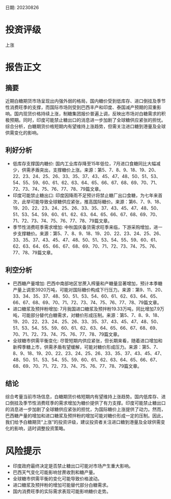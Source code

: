 
日期: 20230826

# 投资评级

上涨

# 报告正文

## 摘要

近期白糖期货市场呈现出内强外弱的格局，国内糖价受到低库存、进口倒挂及季节性消费旺季的支撑，而国际市场则受到巴西丰产和印度、泰国减产预期的双重影响。国内现货价格持续上涨，制糖集团报价普遍上调，反映出市场对白糖需求的积极预期。同时，印度可能禁止糖出口的消息进一步加剧了全球糖供应紧张的担忧。综合分析，白糖期货价格短期内有望维持上涨趋势，但需关注进口糖到港量及全球供需变化的影响。

## 利好分析

* 低库存支撑国内糖价: 国内工业库存降至15年低位，7月进口食糖同比大幅减少，供需矛盾突出，支撑糖价上涨。来源：第5、7、8、9、18、19、20、22、23、24、25、26、33、35、37、43、45、47、48、50、51、53、54、55、59、60、61、62、63、64、65、66、67、68、69、70、71、72、73、74、75、76、77、78、79篇文章。
* 印度可能禁止糖出口: 印度因降雨不足预计将禁止糖厂出口食糖，为七年来首次，此举可能导致全球糖供应紧张，推高国际糖价。来源：第6、7、9、18、19、20、22、23、24、25、26、33、35、37、43、45、47、48、50、51、53、54、59、60、61、62、63、64、65、66、67、68、69、70、71、72、73、74、75、76、77、78、79篇文章。
* 季节性消费旺季需求增加: 中秋国庆备货需求旺季来临，下游采购增加，进一步支撑糖价。来源：第5、7、8、9、18、19、20、22、23、24、25、26、33、35、37、43、45、47、48、50、51、53、54、55、59、60、61、62、63、64、65、66、67、68、69、70、71、72、73、74、75、76、77、78、79篇文章。

## 利空分析

* 巴西糖产量增加: 巴西中南部地区甘蔗入榨量和产糖量显著增加，预计本季糖产量上调至3920万吨，可能对国际糖价构成下行压力。来源：第9、11、20、33、34、35、37、48、50、51、53、54、60、61、62、63、64、65、66、67、68、69、70、71、72、73、74、75、76、77、78、79篇文章。
* 进口糖浆及预拌粉增加: 7月我国进口糖浆及预拌粉19.33万吨，同比增加7.9万吨，可能部分替代白糖需求，对糖价形成压制。来源：第5、7、8、9、18、19、20、22、23、24、25、26、33、35、37、43、45、47、48、50、51、53、54、55、59、60、61、62、63、64、65、66、67、68、69、70、71、72、73、74、75、76、77、78、79篇文章。
* 全球糖市供需平衡变化: 尽管短期内供应紧张，但长期来看，随着进口增加和新榨季糖上市，供需矛盾有望缓解，可能对糖价形成压力。来源：第5、7、8、9、18、19、20、22、23、24、25、26、33、35、37、43、45、47、48、50、51、53、54、55、59、60、61、62、63、64、65、66、67、68、69、70、71、72、73、74、75、76、77、78、79篇文章。

## 结论

综合考量当前市场信息，白糖期货价格短期内有望维持上涨趋势。国内低库存、进口倒挂及季节性消费旺季的需求增加为糖价提供了有力支撑。印度可能禁止糖出口的消息进一步加剧了全球糖供应紧张的担忧，为国际糖价上涨提供了动力。然而，巴西糖产量的增加和进口糖浆及预拌粉的增加可能对糖价形成一定的压制。因此，我们给予白糖期货“上涨”的投资评级，建议投资者关注进口糖到港量及全球供需变化的影响，适时调整投资策略。

# 风险提示

* 印度政府最终决定是否禁止糖出口可能对市场产生重大影响。
* 巴西天气变化可能影响甘蔗收割和糖产量。
* 全球糖市供需平衡的变化可能导致价格波动。
* 进口糖浆及预拌粉的增加可能替代部分白糖需求。
* 国内消费旺季的实际需求表现可能影响糖价走势。
